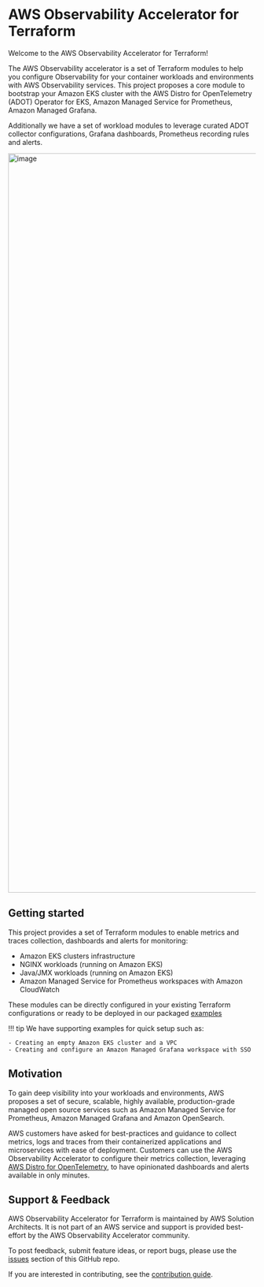 # AWS Observability Accelerator for Terraform

Welcome to the AWS Observability Accelerator for Terraform!

The AWS Observability accelerator is a set of Terraform modules to help you
configure Observability for your container workloads and environments with AWS
Observability services. This project proposes a core module to bootstrap
your Amazon EKS cluster with the AWS Distro for OpenTelemetry (ADOT) Operator for EKS,
Amazon Managed Service for Prometheus, Amazon Managed Grafana.

Additionally we have a set of workload modules to leverage curated ADOT
collector configurations, Grafana dashboards, Prometheus recording rules and alerts.

<img width="1501" alt="image" src="https://user-images.githubusercontent.com/10175027/193913383-94aaf4e2-58c6-4779-935b-e40528e86c03.png">

## Getting started

This project provides a set of Terraform modules to enable metrics and traces collection,
dashboards and alerts for monitoring:

- Amazon EKS clusters infrastructure
- NGINX workloads (running on Amazon EKS)
- Java/JMX workloads (running on Amazon EKS)
- Amazon Managed Service for Prometheus workspaces with Amazon CloudWatch

These modules can be directly configured in your existing Terraform configurations or ready
to be deployed in our packaged
[examples](https://github.com/aws-observability/terraform-aws-observability-accelerator/tree/main/examples)

!!! tip
    We have supporting examples for quick setup such as:

    - Creating an empty Amazon EKS cluster and a VPC
    - Creating and configure an Amazon Managed Grafana workspace with SSO

## Motivation

To gain deep visibility into your workloads and environments, AWS proposes a
set of secure, scalable, highly available, production-grade managed open
source services such as Amazon Managed Service for Prometheus, Amazon Managed
Grafana and Amazon OpenSearch.

AWS customers have asked for best-practices and guidance to collect metrics, logs
and traces from their containerized applications and microservices with ease of
deployment. Customers can use the AWS Observability Accelerator to configure their
metrics collection, leveraging [AWS Distro for OpenTelemetry](https://aws-otel.github.io/),
to have opinionated dashboards and alerts available in only minutes.


## Support & Feedback

AWS Observability Accelerator for Terraform is maintained by AWS Solution Architects.
It is not part of an AWS service and support is provided best-effort by the
AWS Observability Accelerator community.

To post feedback, submit feature ideas, or report bugs, please use the [issues](https://github.com/aws-observability/terraform-aws-observability-accelerator/issues) section of this GitHub repo.

If you are interested in contributing, see the [contribution guide](https://github.com/aws-observability/terraform-aws-observability-accelerator/blob/main/CONTRIBUTING.md).
